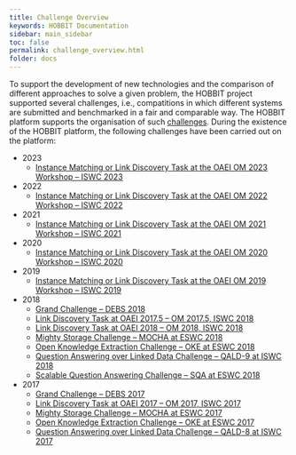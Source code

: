 ```yaml
---
title: Challenge Overview
keywords: HOBBIT Documentation
sidebar: main_sidebar
toc: false
permalink: challenge_overview.html
folder: docs
---
```


To support the development of new technologies and the comparison of different approaches to solve a given problem, the HOBBIT project supported several challenges, i.e., compatitions in which different systems are submitted and benchmarked in a fair and comparable way. The HOBBIT platform supports the organisation of such [challenges](/challenge_organization.html). During the existence of the HOBBIT platform, the following challenges have been carried out on the platform:

* 2023
   * [Instance Matching or Link Discovery Task at the OAEI OM 2023 Workshop – ISWC 2023](/OAEI_2023.html)
* 2022
   * [Instance Matching or Link Discovery Task at the OAEI OM 2022 Workshop – ISWC 2022](/OAEI_2022.html)
* 2021
   * [Instance Matching or Link Discovery Task at the OAEI OM 2021 Workshop – ISWC 2021](/OAEI_2021.html)
* 2020
   * [Instance Matching or Link Discovery Task at the OAEI OM 2020 Workshop – ISWC 2020](/OAEI_2020.html)
* 2019
   * [Instance Matching or Link Discovery Task at the OAEI OM 2019 Workshop – ISWC 2019](https://project-hobbit.eu/challenges/om2019/)
* 2018
   * [Grand Challenge – DEBS 2018](https://project-hobbit.eu/challenges/debs2018-grand-challenge/)
   * [Link Discovery Task at OAEI 2017.5 – OM 2017.5, ISWC 2018](https://project-hobbit.eu/challenges/oaei2017-5/)
   * [Link Discovery Task at OAEI 2018 – OM 2018, ISWC 2018](https://project-hobbit.eu/challenges/om2018/)
   * [Mighty Storage Challenge – MOCHA at ESWC 2018](https://project-hobbit.eu/challenges/mighty-storage-challenge2018/)
   * [Open Knowledge Extraction Challenge – OKE at ESWC 2018](https://project-hobbit.eu/challenges/oke2018-challenge-eswc-2018/)
   * [Question Answering over Linked Data Challenge – QALD-9 at ISWC 2018](https://project-hobbit.eu/qald-9-challenge/)
   * [Scalable Question Answering Challenge – SQA at ESWC 2018](https://project-hobbit.eu/challenges/sqa-challenge-eswc-2018/)
* 2017
   * [Grand Challenge – DEBS 2017](https://project-hobbit.eu/challenges/debs-grand-challenge/)
   * [Link Discovery Task at OAEI 2017 – OM 2017, ISWC 2017](https://project-hobbit.eu/challenges/om2017/)
   * [Mighty Storage Challenge – MOCHA at ESWC 2017](https://project-hobbit.eu/challenges/mighty-storage-challenge/)
   * [Open Knowledge Extraction Challenge – OKE at ESWC 2017](https://project-hobbit.eu/challenges/oke2017-challenge-eswc-2017)
   * [Question Answering over Linked Data Challenge – QALD-8 at ISWC 2017](https://project-hobbit.eu/qald-8-challenge/)

